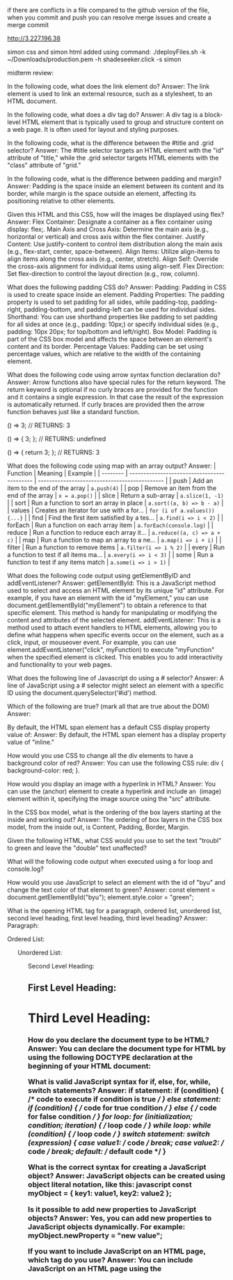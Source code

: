 if there are conflicts in a file compared to the github version of the file, when you commit and push you can resolve merge issues and create a merge commit

http://3.227.196.38

simon css and simon html added using command:
./deployFiles.sh -k ~/Downloads/production.pem -h shadeseeker.click -s simon

midterm review:

In the following code, what does the link element do?
Answer: The link element is used to link an external resource, such as a stylesheet, to an HTML document.

In the following code, what does a div tag do?
Answer: A div tag is a block-level HTML element that is typically used to group and structure content on a web page. It is often used for layout and styling purposes.

In the following code, what is the difference between the #title and .grid selector?
Answer: The #title selector targets an HTML element with the "id" attribute of "title," while the .grid selector targets HTML elements with the "class" attribute of "grid."

In the following code, what is the difference between padding and margin?
Answer: Padding is the space inside an element between its content and its border, while margin is the space outside an element, affecting its positioning relative to other elements.

Given this HTML and this CSS, how will the images be displayed using flex?
Answer: 
Flex Container: Designate a container as a flex container using display: flex;.
Main Axis and Cross Axis: Determine the main axis (e.g., horizontal or vertical) and cross axis within the flex container.
Justify Content: Use justify-content to control item distribution along the main axis (e.g., flex-start, center, space-between).
Align Items: Utilize align-items to align items along the cross axis (e.g., center, stretch).
Align Self: Override the cross-axis alignment for individual items using align-self.
Flex Direction: Set flex-direction to control the layout direction (e.g., row, column).

What does the following padding CSS do?
Answer: 
Padding: Padding in CSS is used to create space inside an element.
Padding Properties: The padding property is used to set padding for all sides, while padding-top, padding-right, padding-bottom, and padding-left can be used for individual sides.
Shorthand: You can use shorthand properties like padding to set padding for all sides at once (e.g., padding: 10px;) or specify individual sides (e.g., padding: 10px 20px; for top/bottom and left/right).
Box Model: Padding is part of the CSS box model and affects the space between an element's content and its border.
Percentage Values: Padding can be set using percentage values, which are relative to the width of the containing element.

What does the following code using arrow syntax function declaration do?
Answer: Arrow functions also have special rules for the return keyword. The return keyword is optional if no curly braces are provided for the function and it contains a single expression. In that case the result of the expression is automatically returned. If curly braces are provided then the arrow function behaves just like a standard function.

() => 3;
// RETURNS: 3

() => {
  3;
};
// RETURNS: undefined

() => {
  return 3;
};
// RETURNS: 3

What does the following code using map with an array output?
Answer: 
| Function | Meaning                                     | Example                                       |
| -------- | ------------------------------------------- | --------------------------------------------- |
| push     | Add an item to the end of the array         | `a.push(4)`                                   |
| pop      | Remove an item from the end of the array   | `x = a.pop()`                                |
| slice    | Return a sub-array                         | `a.slice(1, -1)`                             |
| sort     | Run a function to sort an array in place   | `a.sort((a, b) => b - a)`                     |
| values   | Creates an iterator for use with a for... | `for (i of a.values()) {...}`                |
| find     | Find the first item satisfied by a tes... | `a.find(i => i < 2)`                         |
| forEach  | Run a function on each array item          | `a.forEach(console.log)`                     |
| reduce   | Run a function to reduce each array it... | `a.reduce((a, c) => a + c)`                  |
| map      | Run a function to map an array to a ne... | `a.map(i => i + i)`                          |
| filter   | Run a function to remove items             | `a.filter(i => i % 2)`                      |
| every    | Run a function to test if all items ma... | `a.every(i => i < 3)`                        |
| some     | Run a function to test if any items match  | `a.some(i => i > 1)`                         |

What does the following code output using getElementByID and addEventListener?
Answer: 
getElementById: This is a JavaScript method used to select and access an HTML element by its unique "id" attribute. For example, if you have an element with the id "myElement," you can use document.getElementById("myElement") to obtain a reference to that specific element. This method is handy for manipulating or modifying the content and attributes of the selected element.
addEventListener: This is a method used to attach event handlers to HTML elements, allowing you to define what happens when specific events occur on the element, such as a click, input, or mouseover event. For example, you can use element.addEventListener("click", myFunction) to execute "myFunction" when the specified element is clicked. This enables you to add interactivity and functionality to your web pages.

What does the following line of Javascript do using a # selector?
Answer: A line of JavaScript using a # selector might select an element with a specific ID using the document.querySelector('#id') method.

Which of the following are true? (mark all that are true about the DOM)
Answer: 

By default, the HTML span element has a default CSS display property value of:
Answer: By default, the HTML span element has a display property value of "inline."

How would you use CSS to change all the div elements to have a background color of red?
Answer: You can use the following CSS rule: div { background-color: red; }.

How would you display an image with a hyperlink in HTML?
Answer: You can use the <a> (anchor) element to create a hyperlink and include an <img> (image) element within it, specifying the image source using the "src" attribute.

In the CSS box model, what is the ordering of the box layers starting at the inside and working out?
Answer: The ordering of box layers in the CSS box model, from the inside out, is Content, Padding, Border, Margin.

Given the following HTML, what CSS would you use to set the text "troubl" to green and leave the "double" text unaffected?


What will the following code output when executed using a for loop and console.log?

How would you use JavaScript to select an element with the id of "byu" and change the text color of that element to green?
Answer: 
const element = document.getElementById("byu");
element.style.color = "green";

What is the opening HTML tag for a paragraph, ordered list, unordered list, second level heading, first level heading, third level heading?
Answer:
Paragraph: <p>
Ordered List: <ol>
Unordered List: <ul>
Second Level Heading: <h2>
First Level Heading: <h1>
Third Level Heading: <h3>

How do you declare the document type to be HTML?
Answer: You can declare the document type for HTML by using the following DOCTYPE declaration at the beginning of your HTML document: <!DOCTYPE html>

What is valid JavaScript syntax for if, else, for, while, switch statements?
Answer:
if statement: if (condition) { /* code to execute if condition is true */ }
else statement: if (condition) { /* code for true condition */ } else { /* code for false condition */ }
for loop: for (initialization; condition; iteration) { /* loop code */ }
while loop: while (condition) { /* loop code */ }
switch statement: switch (expression) { case value1: /* code */ break; case value2: /* code */ break; default: /* default code */ }

What is the correct syntax for creating a JavaScript object?
Answer: JavaScript objects can be created using object literal notation, like this:
javascript
const myObject = { key1: value1, key2: value2 };

Is it possible to add new properties to JavaScript objects?
Answer: Yes, you can add new properties to JavaScript objects dynamically. For example: myObject.newProperty = "new value";

If you want to include JavaScript on an HTML page, which tag do you use?
Answer: You can include JavaScript on an HTML page using the <script> tag.

Given the following HTML, what JavaScript could you use to set the text "animal" to "crow" and leave the "fish" text unaffected?

Which of the following correctly describes JSON?
Answer: JSON (JavaScript Object Notation) is a lightweight data interchange format that is easy for humans to read and write, and easy for machines to parse and generate. It is often used for data exchange between a server and a web application.

What does the console command chmod, pwd, cd, ls, vim, nano, mkdir, mv, rm, man, ssh, ps, wget, sudo do?
Answer:
chmod: Change file permissions.
pwd: Print the current working directory.
cd: Change the current directory.
ls: List directory contents.
vim: A text editor.
nano: A text editor.
mkdir: Create a new directory.
mv: Move or rename files/directories.
rm: Remove files or directories.
man: Display manual pages for commands.
ssh: Secure Shell, used for remote access.
ps: List running processes.
wget: Retrieve files from the internet.
sudo: Execute a command with superuser privileges.

Which of the following console command creates a remote shell session?
Answer: The ssh command is used to create a remote shell session.

Which of the following is true when the -la parameter is specified for the ls console command?
Answer: When you use ls -la, it lists all files (including hidden files) in long format, showing detailed information about each file and directory.

Which of the following is true for the domain name banana.fruit.bozo.click, which is the top level domain, which is a subdomain, which is a root domain?
Answer:
Top Level Domain (TLD): "click"
Subdomain: "bozo"
Root Domain: "fruit"

Is a web certificate is necessary to use HTTPS?
Answer: Yes, a web certificate (SSL/TLS certificate) is necessary to use HTTPS. It encrypts data transmitted between the web server and the user's browser, ensuring secure communication.

Can a DNS A record point to an IP address or another A record?
Answer: A DNS A record directly points to an IP address and not to another A record. However, you can create a CNAME (Canonical Name) record to point to another domain or subdomain, which may have its own A record.

Port 443, 80, 22 is reserved for which protocol?
Answer:
Port 443: Reserved for HTTPS (SSL/TLS).
Port 80: Reserved for HTTP.
Port 22: Reserved for SSH (Secure Shell).

What will the following code using Promises output when executed?
Answer: Example with comments-
function fetchData() {
  return new Promise((resolve, reject) => {
    // Simulate a network request (e.g., fetching data from an API)
    setTimeout(() => {
      const data = { message: "Data fetched successfully" };
      const error = null; // No error

      if (error) {
        reject(error); // Reject the promise if there is an error
      } else {
        resolve(data); // Resolve the promise with the data
      }
    }, 2000); // Simulate a 2-second delay
  });
}

// Using the fetchData function with Promises
fetchData()
  .then((data) => {
    // This block is executed when the promise is resolved (data fetched successfully)
    console.log(data.message);
  })
  .catch((error) => {
    // This block is executed when the promise is rejected (an error occurred)
    console.error("Error:", error);
  });


The ports used for various protocols are as follows:

HTTP (Hypertext Transfer Protocol): Uses port 80. It's the foundation of data communication for the World Wide Web.
HTTPS (HTTP Secure): Uses port 443. It's the secure version of HTTP, used for secure communication over a computer network.
SSH (Secure Shell): Uses port 22. It's a cryptographic network protocol for operating network services securely over an unsecured network.

1xx - Informational.
2xx - Success.
3xx - Redirect to some other location, or that the previously cached resource is still valid.
4xx - Client errors. The request is invalid.
5xx - Server errors. The request cannot be satisfied due to an error on the server.

Code	Text	Meaning
100	Continue	The service is working on the request
200	Success	The requested resource was found and returned as appropriate.
201	Created	The request was successful and a new resource was created.
204	No Content	The request was successful but no resource is returned.
304	Not Modified	The cached version of the resource is still valid.
307	Permanent redirect	The resource is no longer at the requested location. The new location is specified in the response location header.
308	Temporary redirect	The resource is temporarily located at a different location. The temporary location is specified in the response location header.
400	Bad request	The request was malformed or invalid.
401	Unauthorized	The request did not provide a valid authentication token.
403	Forbidden	The provided authentication token is not authorized for the resource.
404	Not found	An unknown resource was requested.
408	Request timeout	The request takes too long.
409	Conflict	The provided resource represents an out of date version of the resource.
418	I'm a teapot	The service refuses to brew coffee in a teapot.
429	Too many requests	The client is making too many requests in too short of a time period.
500	Internal server error	The server failed to properly process the request.
503	Service unavailable	The server is temporarily down. The client should try again with an exponential back off.

HTTP status codes are grouped into classes of responses. The meanings of the 300, 400, and 500 ranges are:

300 Range (Redirection Messages): These codes indicate that the client must take additional action to complete the request. For example, 301 is "Moved Permanently," and 302 is "Found" (previously "Moved temporarily").
400 Range (Client Error Responses): These codes signify that the client seems to have erred. For example, 404 is "Not Found," and 401 is "Unauthorized."
500 Range (Server Error Responses): These indicate that the server failed to fulfill an apparently valid request. For example, 500 is "Internal Server Error," and 503 is "Service Unavailable."
The Content-Type HTTP header is used to indicate the media type of the resource. In responses, a Content-Type header tells the client what the content type of the returned content actually is. This helps the client to understand how to process the response. For example, Content-Type: text/html; charset=UTF-8 tells the browser that the content is HTML with UTF-8 encoding. It's crucial for handling and displaying content correctly on the web.

Verb	Meaning
GET	Get the requested resource. This can represent a request to get a single resource or a resource representing a list of resources.
POST	Create a new resource. The body of the request contains the resource. The response should include a unique ID of the newly created resource.
PUT	Update a resource. Either the URL path, HTTP header, or body must contain the unique ID of the resource being updated. The body of the request should contain the updated resource. The body of the response may contain the resulting updated resource.
DELETE	Delete a resource. Either the URL path or HTTP header must contain the unique ID of the resource to delete.
OPTIONS	Get metadata about a resource. Usually only HTTP headers are returned. The resource itself is not returned.


Domain: This attribute specifies the domain for which the cookie is valid and to which the cookie can be sent from the client. If not specified, it defaults to the domain of the document setting the cookie. For example, if a cookie is set by example.com, it can't be read by subdomain.example.com unless the domain attribute is set to .example.com (the leading dot allows subdomains to access the cookie).
Path: This attribute defines the path within the domain for which the cookie is valid. The browser will only send the cookie for requests to resources within the specified path. For example, if Path=/foo is set, the cookie is sent for requests to example.com/foo and its subdirectories, such as example.com/foo/bar, but not for requests to example.com/bar.
SameSite: This attribute is used to assert that a cookie must not be sent along with cross-site requests. It provides some protection against cross-site request forgery attacks (CSRF). It has three values:
SameSite=Strict: The cookie will only be sent along with "same-site" requests.
SameSite=Lax: The cookie will be sent with top-level navigations and allowed in a same-site context.
SameSite=None: The cookie will be sent with both cross-site and same-site requests, but only if the Secure attribute is also set (requires a secure context/HTTPS).
HTTPOnly: This attribute is used to help prevent attacks such as cross-site scripting, since it does not allow the cookie to be accessed via JavaScript. If HttpOnly is set, the cookie cannot be accessed through client-side scripts, making the cookie less of a risk to malicious scripts. This is particularly important for cookies containing sensitive data, like session identifiers.

7.
MongoDB Query Breakdown
The given query is:

json
{ cost: { $gt: 10 }, name: /fran.*/ }
Understanding the Query Structure:
cost: { $gt: 10 } - This part of the query filters documents where the cost field has a value greater than 10.
name: /fran.*/ - This part uses a regular expression to filter documents where the name field matches the pattern. The pattern /fran.*/ will match any string that starts with "fran" and may be followed by zero or more characters. The . represents any character, and * means zero or more times.
Apply to a MongoDB Collection:
To select all documents matching this query, you would use it in a find operation on your MongoDB collection. Assuming your collection is named items, the command in a MongoDB shell or a similar interface would be:
javascript
db.items.find({ cost: { $gt: 10 }, name: /fran.*/ });
This command will return all documents in the items collection where the cost is greater than 10 and the name starts with "fran", followed by any set of characters.
Interpreting the Results:
The documents returned will only be those that satisfy both conditions simultaneously.
It's important to remember that MongoDB queries are case sensitive by default. So, fran will not match Fran unless you use the i flag in the regex (/fran.*/i).
Executing the Query:
You would typically execute this query within a MongoDB client – this could be a command-line shell, a GUI tool like MongoDB Compass, or within a server-side script (using a MongoDB driver appropriate to the server's programming language).
Testing and Validation:
If you're unsure about the query results, it's often helpful to test the query on a subset of data, or use tools that can visualize the query results for easier inspection.

8. 
So instead of storing the password directly, we want to cryptographically hash the password so that we never store the actual password. When we want to validate a password during login, we can hash the login password and compare it to our stored hash of the password.

9. 
WebSockets provide a bi-directional, full-duplex communication channel that allows for real-time data exchange between a client and a server over a single, persistent connection. This is different from the traditional HTTP request-response model, which requires a new connection for each exchange. Once the WebSocket connection is established through an initial HTTP handshake upgraded with Upgrade and Sec-WebSocket-Key headers, both the client and server can send data directly to each other. This process reduces overhead, enhances performance, and is particularly effective for applications requiring frequent, small data exchanges, like chat apps or live updates.

For example, consider a simple WebSocket server in Node.js using the ws library and a client in JavaScript:

javascript
// Node.js Server
const WebSocket = require('ws');
const wss = new WebSocket.Server({ port: 8080 });

wss.on('connection', function connection(ws) {
  ws.on('message', function incoming(message) {
    console.log('received: %s', message);
  });

  ws.send('something');
});

// JavaScript Client
const socket = new WebSocket('ws://localhost:8080');

socket.onopen = function(e) {
  console.log("Connection established");
  socket.send("Hello Server!");
};

socket.onmessage = function(event) {
  console.log("Message from server: " + event.data);
};
When this code is executed, the server listens for connections and messages. When a client connects and sends "Hello Server!", the server logs "received: Hello Server!" to its console. The server then sends "something" to the client, which logs "Message from server: something" to the browser's console. This exemplifies the real-time, two-way communication capability of WebSockets.


### 10. What is the WebSocket protocol used for?
The WebSocket protocol provides a full-duplex communication channel over a single, long-lived connection. It's used primarily for interactive applications where real-time data exchange is crucial, such as in chat applications, live sports updates, online gaming, or financial trading platforms. Unlike HTTP, WebSocket allows continuous two-way communication between the client and the server.

### 11. What is JSX and how are the curly braces rendered?
JSX (JavaScript XML) is a syntax extension for JavaScript, often used with React to describe the UI structure. JSX looks like HTML but allows you to embed JavaScript expressions inside curly braces `{}`. These braces can contain any JavaScript expression, which will be evaluated and its result will be rendered in the UI. For example, `{props.name}` in JSX would display the value of `props.name`.

### 12. What content will the following React component generate?
The provided React component will render the following HTML content:
```html
<div>
  <h1>Hello, Sara</h1>
  <h1>Hello, Cahal</h1>
  <h1>Hello, Edite</h1>
</div>
```
Each `Welcome` component call renders an `<h1>` element with a greeting message personalized with the provided name prop.

### 13. What content will the React component `Numbers` generate?
The `Numbers` component will render an unordered list (`<ul>`) with list items (`<li>`) for each number in the `numbers` array. The output will be:
```html
<ul>
  <li>1</li>
  <li>2</li>
  <li>3</li>
  <li>4</li>
  <li>5</li>
</ul>
```

### 14. What does the following React component do?
The `Example` component is a simple counter. It declares a state variable `count`, initialized to 0. The component renders a paragraph showing the current count and a button. Clicking the button increments `count` by 1. This component demonstrates basic state management and event handling in React.

### 15. What are React Hooks used for?
React Hooks are functions that let you “hook into” React state and lifecycle features from function components. They are used for managing state, handling side effects, context, refs, and more, without writing a class.

### 16. What is the useEffect hook used for?
The `useEffect` hook is used to perform side effects in function components. Side effects can be data fetching, subscriptions, or manually changing the DOM. It can replace several lifecycle methods in class components like `componentDidMount`, `componentDidUpdate`, and `componentWillUnmount`.

### 17. What does the provided React Router code do?
The provided code sets up routing for a React application using React Router. It defines several routes within a `BrowserRouter`:
- `/` renders a `Layout` component.
- `/blogs` renders a `Blogs` component.
- `/contact` renders a `Contact` component.
- Any other path (`*`) renders a `NoPage` component.
This setup allows for navigable pages without full page refreshes, enabling a smoother user experience.

### 18. What role does npm play in web development?
npm (Node Package Manager) is a package manager for JavaScript. It is used to manage dependencies for an application, allowing developers to install, update, and manage packages from the npm registry. It's essential for managing libraries, frameworks, and other tools in web development projects.

### 19. What does package.json do in an npm project?
`package.json` is a file in npm projects that holds various metadata relevant to the project. This file is used to give information to npm that allows it to identify the project and handle its dependencies. It can include things like project description, version, author, license, scripts, and a list of dependencies required by the project.

### 20. What does the fetch function do?
The `fetch` function is used to make network requests. It is a modern, promise-based way to make HTTP requests in JavaScript. It is commonly used for API calls and supports both GET and POST methods, among others. It returns a promise that resolves to the `Response` object representing the response to the request.

### 21. What does Node.js do?
Node.js is a JavaScript runtime built on Chrome's V8 JavaScript engine. It enables JavaScript to be used for server-side scripting—running scripts server-side to produce dynamic web page content before the page is sent to the user's web browser. Consequently, Node.js represents a "JavaScript everywhere" paradigm, unifying web application development around a single programming language, rather than different languages for server-side and client-side scripts.

### 22. What does Vite do?
Vite is a modern frontend build tool that significantly improves

 the frontend development experience. It provides fast cold server start, instantaneous hot module replacement (HMR), and true on-demand compilation without bundling. This results in a faster development environment, making it easier and more efficient to build web applications. Vite is designed to work out of the box with Vue, React, and other modern web frameworks.


MIDDLEWARE

Defining routes

HTTP endpoints are implemented in Express by defining routes that call a function based upon an HTTP path. The Express app object supports all of the HTTP verbs as functions on the object. For example, if you want to have a route function that handles an HTTP GET request for the URL path /store/provo you would call the get method on the app.

app.get('/store/provo', (req, res, next) => {
  res.send({name: 'provo'});
});
The get function takes two parameters, a URL path matching pattern, and a callback function that is invoked when the pattern matches. The path matching parameter is used to match against the URL path of an incoming HTTP request.

The callback function has three parameters that represent the HTTP request object (req), the HTTP response object (res), and the next routing function that Express expects to be called if this routing function wants another function to generate a response.

The Express app compares the routing function patterns in the order that they are added to the Express app object. So if you have two routing functions with patterns that both match, the first one that was added will be called and given the next matching function in the next parameter.

In our example above we hard coded the store name to be provo. A real store endpoint would allow any store name to be provided as a parameter in the path. Express supports path parameters by prefixing the parameter name with a colon (:). Express creates a map of path parameters and populates it with the matching values found in the URL path. You then reference the parameters using the req.params object. Using this pattern you can rewrite our getStore endpoint as follows.

app.get('/store/:storeName', (req, res, next) => {
  res.send({name: req.params.storeName});
});
If we run our JavaScript using node we can see the result when we make an HTTP request using curl.

➜ curl localhost:8080/store/orem
{"name":"orem"}
If you wanted an endpoint that used the POST or DELETE HTTP verb then you just use the post or delete function on the Express app object.

The route path can also include a limited wildcard syntax or even full regular expressions in path pattern. Here are a couple route functions using different pattern syntax.

// Wildcard - matches /store/x and /star/y
app.put('/st*/:storeName', (req, res) => res.send({update: req.params.storeName}));

// Pure regular expression
app.delete(/\/store\/(.+)/, (req, res) => res.send({delete: req.params[0]}));
Notice that in these examples the next parameter was omitted. Since we are not calling next we do not need to include it as a parameter. However, if you do not call next then no following middleware functions will be invoked for the request.

Using middleware

📖 Deeper dive reading: Express Middleware

The standard Mediator/Middleware design pattern has two pieces: a mediator and middleware. Middleware represents componentized pieces of functionality. The mediator loads the middleware components and determines their order of execution. When a request comes to the mediator it then passes the request around to the middleware components. Following this pattern, Express is the mediator, and middleware functions are the middleware components.

Express comes with a standard set of middleware functions. These provide functionality like routing, authentication, CORS, sessions, serving static web files, cookies, and logging. Some middleware functions are provided by default, and other ones must be installed using NPM before you can use them. You can also write your own middleware functions and use them with Express.

A middleware function looks very similar to a routing function. That is because routing functions are also middleware functions. The only difference is that routing functions are only called if the associated pattern matches. Middleware functions are always called for every HTTP request unless a preceding middleware function does not call next. A middleware function has the following pattern:

function middlewareName(req, res, next)
The middleware function parameters represent the HTTP request object (req), the HTTP response object (res), and the next middleware function to pass processing to. You should usually call the next function after completing processing so that the next middleware function can execute.


